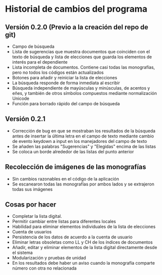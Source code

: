# Historial de cambios del programa

## Versión 0.2.0 (Previo a la creación del repo de git)

- Campo de búsqueda
- Lista de sugerencias que muestra documentos que coinciden con el texto de
    búsqueda y lista de elecciones que guarda los elementos de interés para el
    dependiente
- Lista incompleta de documentos. Contiene casi todas las monografías, pero no
    todos los códigos están actualizados
- Botones para añadir y reiniciar la lista de elecciones
- La búsqueda responde de forma inmediata al escribir
- Búsqueda independiente de mayúsculas y minúsculas, de acentos y eñes, y
    también de otros símbolos compuestos mediante normalización Unicode
- Función para borrado rápido del campo de búsqueda

## Versión 0.2.1

- Corrección de bug en que se mostraban los resultados de la búsqueda antes de
    insertar la última letra en el campo de texto mediante cambio de evento
    keydown a input en los manejadores del campo de texto
- Se añaden las palabras "Sugerencias" y "Elegidas" encima de las listas
- Se coloca un borde alrededor de las listas del punto anterior

## Recolección de imágenes de las monografías

- Sin cambios razonables en el código de la aplicación
- Se escanearon todas las monografías por ambos lados y se extrajeron todas sus
    imágenes

## Cosas por hacer

- Completar la lista digital.
- Permitir cambiar entre listas para diferentes locales
- Habilidad para eliminar elementos individuales de la lista de elecciones
- Cuenta de usuarios
- Persistencia de los datos de acuerdo a la cuenta de usuario
- Eliminar letras obsoletas como LL y CH de los índices de documentos
- Añadir, editar y eliminar elementos de la lista digital directamente desde el
    sistema
- Modularización y pruebas de unidad
- En los resultados debe haber un aviso cuando la monografía comparte número
    con otra no relacionada
